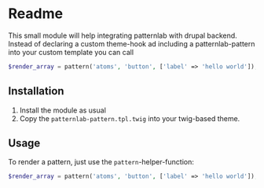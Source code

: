 # Readme

This small module will help integrating patternlab with drupal backend. Instead of declaring a custom theme-hook ad including a patternlab-pattern into your custom template you can call

```php
$render_array = pattern('atoms', 'button', ['label' => 'hello world']);
```

## Installation

1. Install the module as usual
2. Copy the `patternlab-pattern.tpl.twig` into your twig-based theme.

## Usage

To render a pattern, just use the `pattern`-helper-function:

```php
$render_array = pattern('atoms', 'button', ['label' => 'hello world']);
```


